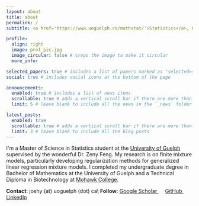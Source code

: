 ```yaml
---
layout: about
title: about
permalink: /
subtitle: <a href='https://www.uoguelph.ca/mathstat/'>Statistics</a>, University of Guelph

profile:
  align: right
  image: prof_pic.jpg
  image_circular: false # crops the image to make it circular
  more_info: 

selected_papers: true # includes a list of papers marked as "selected={true}"
social: true # includes social icons at the bottom of the page

announcements:
  enabled: true # includes a list of news items
  scrollable: true # adds a vertical scroll bar if there are more than 3 news items
  limit: 5 # leave blank to include all the news in the `_news` folder

latest_posts:
  enabled: true
  scrollable: true # adds a vertical scroll bar if there are more than 3 new posts items
  limit: 3 # leave blank to include all the blog posts
---
```


I'm a Master of Science in Statistics student at the [University of Guelph](https://www.uoguelph.ca/) supervised by the wonderful Dr. Zeny Feng. My research is on finite mixture models, particularly developing regularization methods for generalized linear regression mixture models. I completed my undergraduate degree in Bachelor of Mathematics at the University of Guelph and a Technical Diploma in Biotechnology at [Mohawk College](https://www.mohawkcollege.ca/).




**Contact**: joshy (at) uoguelph (dot) ca\\
**Follow**: <a href="https://scholar.google.com/citations?user=g5vIX6UAAAAJ&hl=en" title="Google Scholar"><i class="ai ai-google-scholar"></i> Google Scholar </a>&emsp;
<a href="https://github.com/vjoshy" title="GitHub"><i class="fab fa-github"></i> GitHub </a>&emsp;
<a href="https://www.linkedin.com/in/vinayjoshy/" title="LinkedIn"><i class="fab fa-linkedin"></i> LinkedIn </a>